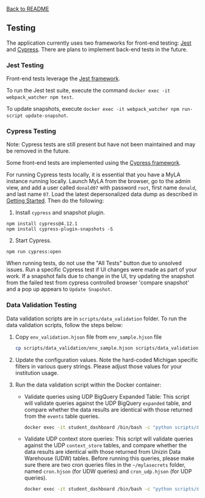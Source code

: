 [Back to README](../README.md)

## Testing

The application currently uses two frameworks for front-end testing: [Jest](https://jestjs.io/) and [Cypress](https://www.cypress.io/). There are plans to implement back-end tests in the future.

### Jest Testing

Front-end tests leverage the [Jest framework](https://jestjs.io/).

To run the Jest test suite, execute the command `docker exec -it webpack_watcher npm test`.

To update snapshots, execute `docker exec -it webpack_watcher npm run-script update-snapshot`.

### Cypress Testing

Note: Cypress tests are still present but have not been maintained and may be removed in the future.

Some front-end tests are implemented using the [Cypress framework](https://www.cypress.io/).

For running Cypress tests locally, it is essential that you have a MyLA instance running locally.
Launch MyLA from the browser, go to the admin view, and add a user called `donald07` with password `root`,
first name `donald`, and last name `07`.
Load the latest depersonalized data dump as described in [Getting Started](getting_started.md).
Then do the following:

1. Install `cypress` and snapshot plugin.
```
npm install cypress@4.12.1
npm install cypress-plugin-snapshots -S
```

2. Start Cypress.
```
npm run cypress:open
```

When running tests, do not use the "All Tests" button due to unsolved issues.
Run a specific Cypress test if UI changes were made as part of your work.
If a snapshot fails due to change in the UI, try updating the snapshot from the failed test from cypress controlled
browser 'compare snapshot' and a pop up appears to `Update Snapshot`.

### Data Validation Testing

Data validation scripts are in `scripts/data_validation` folder.
To run the data validation scripts, follow the steps below:

1. Copy `env_validation.hjson` file from `env_sample.hjson` file
   ```sh
   cp scripts/data_validation/env_sample.hjson scripts/data_validation/env_validation.hjson
   ```

2. Update the configuration values. Note the hard-coded Michigan specific filters in various query strings.
Please adjust those values for your institution usage.

3. Run the data validation script within the Docker container:

   - Validate queries using UDP BigQuery Expanded Table:
   This script will validate queries against the UDP BigQuery `expanded` table,
   and compare whether the data results are identical with those returned from the `events` table queries.
     ```sh
     docker exec -it student_dashboard /bin/bash -c "python scripts/data_validation/validate_udp_events_vs_expanded.py"
     ```

   - Validate UDP context store queries: This script will validate queries against the UDP `context_store` tables, and
   compare whether the data results are identical with those returned from Unizin Data Warehouse (UDW) tables.
   Before running this queries, please make sure there are two cron queries files in the `~/mylasecrets` folder, named `cron.hjson` (for UDW queries) and `cron_udp.hjson` (for UDP queries).
     ```sh
     docker exec -it student_dashboard /bin/bash -c "python scripts/data_validation/validate_udw_vs_udp.py"
     ```
